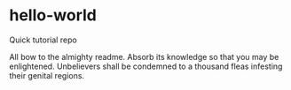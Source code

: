# hello-world
Quick tutorial repo

All bow to the almighty readme. Absorb its knowledge so that you may be enlightened. Unbelievers shall be condemned to a thousand fleas infesting their genital regions. 
